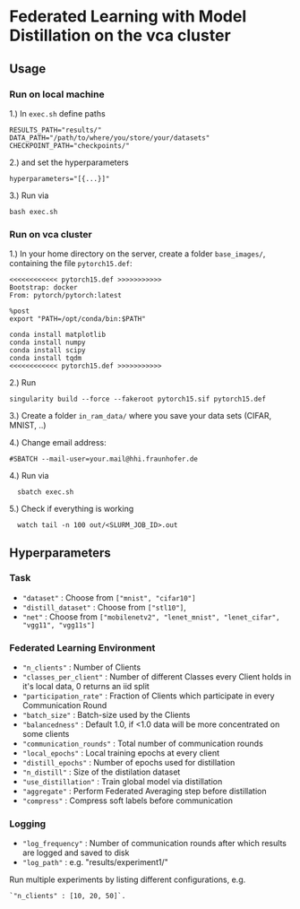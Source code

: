 # Federated Learning with Model Distillation on the vca cluster


## Usage

### Run on local machine

1.) In `exec.sh` define paths

	RESULTS_PATH="results/"
	DATA_PATH="/path/to/where/you/store/your/datasets"
	CHECKPOINT_PATH="checkpoints/"
  
2.) and set the hyperparameters
  
    hyperparameters="[{...}]"

3.) Run via

    bash exec.sh

### Run on vca cluster


1.) In your home directory on the server, create a folder `base_images/`, containing the file `pytorch15.def`:

	<<<<<<<<<<<< pytorch15.def >>>>>>>>>>>
	Bootstrap: docker
	From: pytorch/pytorch:latest

	%post
	export "PATH=/opt/conda/bin:$PATH"

	conda install matplotlib
	conda install numpy
	conda install scipy
	conda install tqdm
	<<<<<<<<<<<< pytorch15.def >>>>>>>>>>>

2.) Run

    singularity build --force --fakeroot pytorch15.sif pytorch15.def
    
    
3.) Create a folder `in_ram_data/` where you save your data sets (CIFAR, MNIST, ..)

4.) Change email address:

    #SBATCH --mail-user=your.mail@hhi.fraunhofer.de

4.) Run via

      sbatch exec.sh
     
5.) Check if everything is working    

      watch tail -n 100 out/<SLURM_JOB_ID>.out 
      
      
 ## Hyperparameters
 
 ### Task
- `"dataset"` : Choose from `["mnist", "cifar10"]`
- `"distill_dataset"` : Choose from `["stl10"]`,
- `"net"` : Choose from `["mobilenetv2", "lenet_mnist", "lenet_cifar", "vgg11", "vgg11s"]`

### Federated Learning Environment

- `"n_clients"` : Number of Clients
- `"classes_per_client"` : Number of different Classes every Client holds in it's local data, 0 returns an iid split
- `"participation_rate"` : Fraction of Clients which participate in every Communication Round
- `"batch_size"` : Batch-size used by the Clients
- `"balancedness"` : Default 1.0, if <1.0 data will be more concentrated on some clients
- `"communication_rounds"` : Total number of communication rounds
- `"local_epochs"` : Local training epochs at every client
- `"distill_epochs"` : Number of epochs used for distillation
- `"n_distill"` : Size of the distilation dataset 
- `"use_distillation"` : Train global model via distillation 
- `"aggregate"` : Perform Federated Averaging step before distillation
- `"compress"` : Compress soft labels before communication

### Logging 
- `"log_frequency"` : Number of communication rounds after which results are logged and saved to disk
- `"log_path"` : e.g. "results/experiment1/"

Run multiple experiments by listing different configurations, e.g.

	`"n_clients" : [10, 20, 50]`.

	

